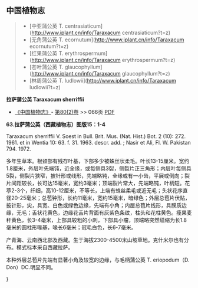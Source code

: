 

## 中国植物志

> * [中亚蒲公英  T.  centrasiaticum](http://www.iplant.cn/info/Taraxacum centrasiaticum?t=z)
> * [无角蒲公英  T.  ecornutum](http://www.iplant.cn/info/Taraxacum ecornutum?t=z)
> * [红果蒲公英  T.  erythrospermum](http://www.iplant.cn/info/Taraxacum erythrospermum?t=z)
> * [苍叶蒲公英  T.  glaucophyllum](http://www.iplant.cn/info/Taraxacum glaucophyllum?t=z)
> * [林周蒲公英  T.  ludlowii](http://www.iplant.cn/info/Taraxacum ludlowii?t=z)

**拉萨蒲公英 Taraxacum sherriffii**

* [《中国植物志》](http://www.iplant.cn/frps)- [第80(2)卷](http://www.iplant.cn/frps/vol/80(2)) >> 066页 [PDF](http://www.iplant.cn/frps/pdf/80(2)/066.PDF)

**63.拉萨蒲公英（西藏植物志）图版15：1-4**

Taraxacum sherriffii V. Soest in Bull. Brit. Mus. (Nat. Hist.) Bot. 2 (10): 272. 1961. et in Wentia 10: 63. f. 31. 1963. descr. add. ; Nasir et Ali, Fl. W. Pakistan 794. 1972.

多年生草本。根颈部有残存叶基，下部多少被蛛丝状柔毛。叶长13-15厘米。宽约1.8厘米，外层叶先端钝，近全缘，或每侧具3裂，侧裂片正三角形；内层叶每侧具5裂，侧裂片狭窄，披针形或线形，先端略钝，全缘或有一小齿，平展或倒向；裂片间距较长，长可达15毫米，宽约3毫米；顶端裂片常大，先端略钝，叶柄短。花葶2-3个，纤细，高10-12厘米，不等长，上端有蛛丝柔毛或近无毛；头状花序直径20-25毫米；总苞钟形，长约11毫米，宽约15毫米，暗绿色；外层总苞片伏贴，披针形，尖，具宽、白色或绿色边缘，先端有小角；内层总苞片线形，具膜质边缘，无毛；舌状花黄色，边缘花舌片背面有灰紫色条纹，柱头和花柱黄色。瘦果麦秆黄色，长3-4毫米，上部具较粗的小刺，下部具小瘤，顶端略突然缢缩为长1.8毫米的圆柱形喙基，喙长6毫米；冠毛白色，长6-7毫米。

产青海、云南西北部及西藏。生于海拔2300-4500米山坡草地。克什米尔也有分布。模式标本采自西藏拉萨。

本种外层总苞片先端有显著小角及较宽的边缘，与毛柄蒲公英 T. eriopodum（D. Don）DC.明显不同。

}